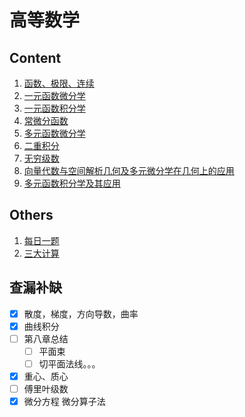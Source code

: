# 高等数学

## Content

1. [函数、极限、连续](chap1.md)
2. [一元函数微分学](chap2.md)
3. [一元函数积分学](chap3.md)
4. [常微分函数](chap4.md)
5. [多元函数微分学](chap5.md)
6. [二重积分](chap6.md)
7. [无穷级数](chap7.md)
8. [向量代数与空间解析几何及多元微分学在几何上的应用](chap8.md)
9. [多元函数积分学及其应用](chap9.md)

## Others

1. [每日一题](Daily_Question.md)
2. [三大计算](base.md)

## 查漏补缺

- [x] 散度，梯度，方向导数，曲率
- [x] 曲线积分
- [ ] 第八章总结
  - [ ] 平面束
  - [ ] 切平面法线。。。
- [x] 重心、质心
- [ ] 傅里叶级数
- [x] 微分方程 微分算子法
